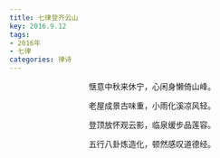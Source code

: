 ```yaml
---
title: 七律登齐云山
key: 2016.9.12
tags: 
- 2016年 
- 七律
categories: 律诗
---
```


<p align="center">惬意中秋来休宁，心闲身懒倚山峰。
</p>
<p align="center">老屋成景古味重，小雨化溪凉风轻。
</p>
<p align="center">登顶放怀观云影，临泉缓步品莲容。
</p>
<p align="center">五行八卦炼造化，顿然感叹道德经。
</p>
